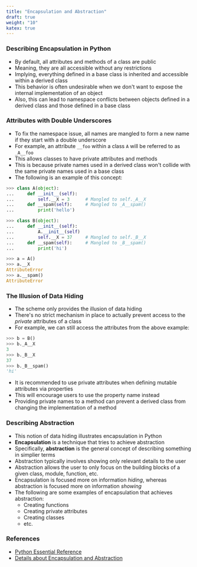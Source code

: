 ```yaml
---
title: "Encapsulation and Abstraction"
draft: true
weight: "10"
katex: true
---
```


### Describing Encapsulation in Python
- By default, all attributes and methods of a class are public
- Meaning, they are all accessible without any restrictions
- Implying, everything defined in a base class is inherited and accessible within a derived class
- This behavior is often undesirable when we don't want to expose the internal implementation of an object
- Also, this can lead to namespace conflicts between objects defined in a derived class and those defined in a base class 

### Attributes with Double Underscores
- To fix the namespace issue, all names are mangled to form a new name if they start with a double underscore
- For example, an attribute `__foo` within a class `A` will be referred to as `_A__foo`
- This allows classes to have private attributes and methods
- This is because private names used in a derived class won't collide with the same private names used in a base class
- The following is an example of this concept:

```python
>>> class A(object):
...     def __init__(self):
...         self.__X = 3      # Mangled to self._A__X
...     def __spam(self):     # Mangled to _A__spam()
...         print('hello')

>>> class B(object):
...     def __init__(self):
...         A.__init__(self)
...         self.__X = 37     # Mangled to self._B__X
...     def __spam(self):     # Mangled to _B__spam()
...         print('hi')

>>> a = A()
>>> a.__X
AttributeError
>>> a.__spam()
AttributeError
```

### The Illusion of Data Hiding
- The scheme only provides the illusion of data hiding
- There's no strict mechanism in place to actually prevent access to the *private* attributes of a class
- For example, we can still access the attributes from the above example:

```python
>>> b = B()
>>> b._A__X
3
>>> b._B__X
37
>>> b._B__spam()
'hi'
```

- It is recommended to use private attributes when defining mutable attributes via properties
- This will encourage users to use the property name instead
- Providing private names to a method can prevent a derived class from changing the implementation of a method

### Describing Abstraction
- This notion of data hiding illustrates encapsulation in Python
- **Encapsulation** is a technique that tries to achieve abstraction
- Specifically, **abstraction** is the general concept of describing something in simplier terms
- Abstraction typically involves showing only relevant details to the user
- Abstraction allows the user to only focus on the building blocks of a given class, module, function, etc.
- Encapsulation is focused more on information *hiding*, whereas abstraction is focused more on information *showing*
- The following are some examples of encapsulation that achieves abstraction:
	- Creating functions
	- Creating private attributes
	- Creating classes
	- etc.

### References
- [Python Essential Reference](http://index-of.co.uk/Python/Python%20Essential%20Reference,%20Fourth%20Edition.pdf)
- [Details about Encapsulation and Abstraction](https://stackoverflow.com/a/8961062/12777044)
